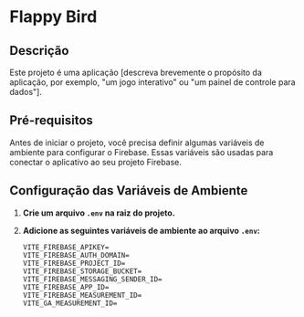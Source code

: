 # Flappy Bird

## Descrição

Este projeto é uma aplicação [descreva brevemente o propósito da aplicação, por exemplo, "um jogo interativo" ou "um painel de controle para dados"]. 

## Pré-requisitos

Antes de iniciar o projeto, você precisa definir algumas variáveis de ambiente para configurar o Firebase. Essas variáveis são usadas para conectar o aplicativo ao seu projeto Firebase.

## Configuração das Variáveis de Ambiente

1. **Crie um arquivo `.env` na raiz do projeto.**

2. **Adicione as seguintes variáveis de ambiente ao arquivo `.env`:**

   ```env
   VITE_FIREBASE_APIKEY= 
   VITE_FIREBASE_AUTH_DOMAIN=
   VITE_FIREBASE_PROJECT_ID=
   VITE_FIREBASE_STORAGE_BUCKET=
   VITE_FIREBASE_MESSAGING_SENDER_ID=
   VITE_FIREBASE_APP_ID=
   VITE_FIREBASE_MEASUREMENT_ID=   
   VITE_GA_MEASUREMENT_ID=
